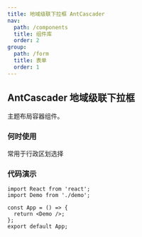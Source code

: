 ```yaml
---
title: 地域级联下拉框 AntCascader
nav:
  path: /components
  title: 组件库
  order: 2
group:
  path: /form
  title: 表单
  order: 1
---
```


## AntCascader 地域级联下拉框

主题布局容器组件。

### 何时使用

常用于行政区划选择

### 代码演示

```tsx
import React from 'react';
import Demo from './demo';

const App = () => {
  return <Demo />;
};
export default App;
```

<API src="./index.tsx" />
